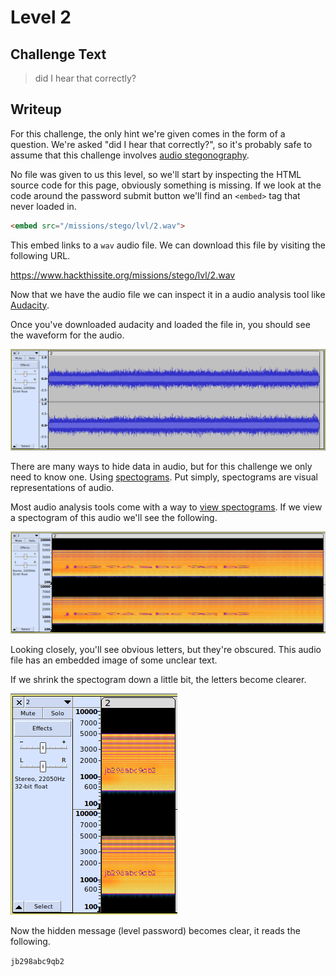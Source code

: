 # Level 2

## Challenge Text

> did I hear that correctly?

## Writeup

For this challenge, the only hint we're given comes in the form of a question. We're asked "did I hear that correctly?", so it's probably safe to assume that this challenge involves [audio stegonography](https://www.tutorialspoint.com/what-is-audio-steganography "Tutorials Point Article On Audio Stegonagraphy").

No file was given to us this level, so we'll start by inspecting the HTML source code for this page, obviously something is missing. If we look at the code around the password submit button we'll find an ```<embed>``` tag that never loaded in.

```html
<embed src="/missions/stego/lvl/2.wav">
```

This embed links to a ```wav``` audio file. We can download this file by visiting the following URL.

https://www.hackthissite.org/missions/stego/lvl/2.wav

Now that we have the audio file we can inspect it in a audio analysis tool like [Audacity](https://www.audacityteam.org/ "Audacity Website").

Once you've downloaded audacity and loaded the file in, you should see the waveform for the audio.

![Level 2 Audio File WaveForm](./waveform.png "Level 2 Audio File WaveForm")

There are many ways to hide data in audio, but for this challenge we only need to know one. Using [spectograms](https://en.wikipedia.org/wiki/Spectrogram "Wikipedia Article On Viewing Spectogram"). Put simply, spectograms are visual representations of audio.

Most audio analysis tools come with a way to [view spectograms](https://manual.audacityteam.org/man/spectrogram_view.html "Audacity Article On How To View Spectograms"). If we view a spectogram of this audio we'll see the following.

!["Obscured Data In Spectogram"](./obscured-data-in-spectogram.png "Obscured Data In Spectogram")

Looking closely, you'll see obvious letters, but they're obscured. This audio file has an embedded image of some unclear text.

If we shrink the spectogram down a little bit, the letters become clearer.

![Spectogram Shrunk](./spectogram-shrunk.png "Spectogram Shrunk")

Now the hidden message (level password) becomes clear, it reads the following.

```jb298abc9qb2```
